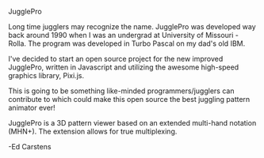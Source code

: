 JugglePro

Long time jugglers may recognize the name. JugglePro was developed way back around 1990 when I was an undergrad at University of Missouri - Rolla. The program was developed in Turbo Pascal on my dad's old IBM.

I've decided to start an open source project for the new improved JugglePro, written in Javascript and utilizing the awesome high-speed graphics library, Pixi.js.

This is going to be something like-minded programmers/jugglers can contribute to which could make this open source the best juggling pattern animator ever!

JugglePro is a 3D pattern viewer based on an extended multi-hand notation (MHN+). The extension allows for true multiplexing.

-Ed Carstens
